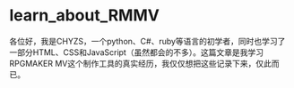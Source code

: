# learn_about_RMMV

各位好，我是CHYZS，一个python、C#、ruby等语言的初学者，同时也学习了一部分HTML、CSS和JavaScript（虽然都会的不多）。这篇文章是我学习RPGMAKER MV这个制作工具的真实经历，我仅仅想把这些记录下来，仅此而已。
